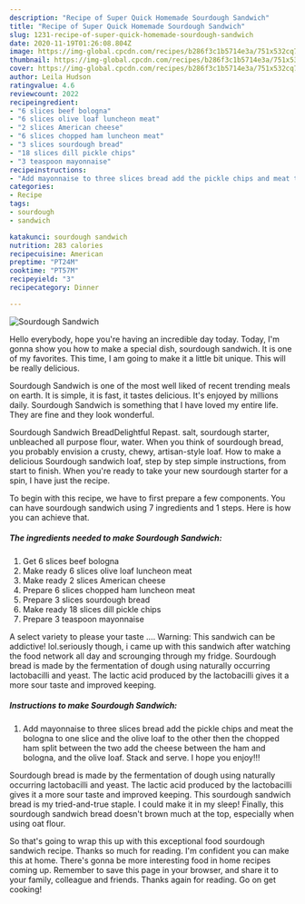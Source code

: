 ```yaml
---
description: "Recipe of Super Quick Homemade Sourdough Sandwich"
title: "Recipe of Super Quick Homemade Sourdough Sandwich"
slug: 1231-recipe-of-super-quick-homemade-sourdough-sandwich
date: 2020-11-19T01:26:08.804Z
image: https://img-global.cpcdn.com/recipes/b286f3c1b5714e3a/751x532cq70/sourdough-sandwich-recipe-main-photo.jpg
thumbnail: https://img-global.cpcdn.com/recipes/b286f3c1b5714e3a/751x532cq70/sourdough-sandwich-recipe-main-photo.jpg
cover: https://img-global.cpcdn.com/recipes/b286f3c1b5714e3a/751x532cq70/sourdough-sandwich-recipe-main-photo.jpg
author: Leila Hudson
ratingvalue: 4.6
reviewcount: 2022
recipeingredient:
- "6 slices beef bologna"
- "6 slices olive loaf luncheon meat"
- "2 slices American cheese"
- "6 slices chopped ham luncheon meat"
- "3 slices sourdough bread"
- "18 slices dill pickle chips"
- "3 teaspoon mayonnaise"
recipeinstructions:
- "Add mayonnaise to three slices bread add the pickle chips and meat the bologna to one slice and the olive loaf to the other then the chopped ham split between the two add the cheese between the ham and bologna, and the olive loaf. Stack and serve. I hope you enjoy!!!"
categories:
- Recipe
tags:
- sourdough
- sandwich

katakunci: sourdough sandwich 
nutrition: 283 calories
recipecuisine: American
preptime: "PT24M"
cooktime: "PT57M"
recipeyield: "3"
recipecategory: Dinner

---
```



![Sourdough Sandwich](https://img-global.cpcdn.com/recipes/b286f3c1b5714e3a/751x532cq70/sourdough-sandwich-recipe-main-photo.jpg)

Hello everybody, hope you're having an incredible day today. Today, I'm gonna show you how to make a special dish, sourdough sandwich. It is one of my favorites. This time, I am going to make it a little bit unique. This will be really delicious.

Sourdough Sandwich is one of the most well liked of recent trending meals on earth. It is simple, it is fast, it tastes delicious. It's enjoyed by millions daily. Sourdough Sandwich is something that I have loved my entire life. They are fine and they look wonderful.

Sourdough Sandwich BreadDelightful Repast. salt, sourdough starter, unbleached all purpose flour, water. When you think of sourdough bread, you probably envision a crusty, chewy, artisan-style loaf. How to make a delicious Sourdough sandwich loaf, step by step simple instructions, from start to finish. When you&#39;re ready to take your new sourdough starter for a spin, I have just the recipe.


To begin with this recipe, we have to first prepare a few components. You can have sourdough sandwich using 7 ingredients and 1 steps. Here is how you can achieve that.

<!--inarticleads1-->

##### The ingredients needed to make Sourdough Sandwich:

1. Get 6 slices beef bologna
1. Make ready 6 slices olive loaf luncheon meat
1. Make ready 2 slices American cheese
1. Prepare 6 slices chopped ham luncheon meat
1. Prepare 3 slices sourdough bread
1. Make ready 18 slices dill pickle chips
1. Prepare 3 teaspoon mayonnaise


A select variety to please your taste …. Warning: This sandwich can be addictive! lol.seriously though, i came up with this sandwich after watching the food network all day and scrounging through my fridge. Sourdough bread is made by the fermentation of dough using naturally occurring lactobacilli and yeast. The lactic acid produced by the lactobacilli gives it a more sour taste and improved keeping. 

<!--inarticleads2-->

##### Instructions to make Sourdough Sandwich:

1. Add mayonnaise to three slices bread add the pickle chips and meat the bologna to one slice and the olive loaf to the other then the chopped ham split between the two add the cheese between the ham and bologna, and the olive loaf. Stack and serve. I hope you enjoy!!!


Sourdough bread is made by the fermentation of dough using naturally occurring lactobacilli and yeast. The lactic acid produced by the lactobacilli gives it a more sour taste and improved keeping. This sourdough sandwich bread is my tried-and-true staple. I could make it in my sleep! Finally, this sourdough sandwich bread doesn&#39;t brown much at the top, especially when using oat flour. 

So that's going to wrap this up with this exceptional food sourdough sandwich recipe. Thanks so much for reading. I'm confident you can make this at home. There's gonna be more interesting food in home recipes coming up. Remember to save this page in your browser, and share it to your family, colleague and friends. Thanks again for reading. Go on get cooking!
